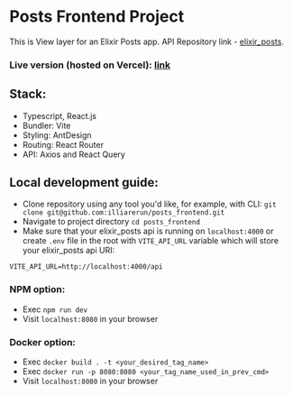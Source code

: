 # Posts Frontend Project

This is View layer for an Elixir Posts app. API Repository link - [elixir_posts](https://github.com/illiarerun/elixir_posts).

### Live version (hosted on Vercel): [link](https://posts-frontend-seven.vercel.app/)

## Stack:
- Typescript, React.js
- Bundler: Vite
- Styling: AntDesign
- Routing: React Router
- API: Axios and React Query

## Local development guide:
- Clone repository using any tool you'd like, for example, with CLI: `git clone git@github.com:illiarerun/posts_frontend.git`
- Navigate to project directory `cd posts_frontend`
- Make sure that your elixir_posts api is running on `localhost:4000` or create `.env` file in the root with `VITE_API_URL` variable which will store your elixir_posts api URI:
```example
VITE_API_URL=http://localhost:4000/api
```
  
### NPM option:
- Exec `npm run dev`
- Visit `localhost:8080` in your browser

### Docker option:
- Exec `docker build . -t <your_desired_tag_name>`
- Exec `docker run -p 8080:8080 <your_tag_name_used_in_prev_cmd>`
- Visit `localhost:8080` in your browser

  
